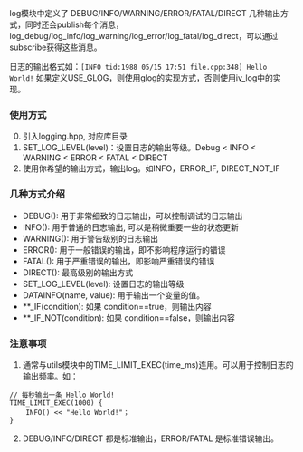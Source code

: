 
log模块中定义了 DEBUG/INFO/WARNING/ERROR/FATAL/DIRECT 几种输出方式，同时还会publish每个消息，
log_debug/log_info/log_warning/log_error/log_fatal/log_direct，可以通过subscribe获得这些消息。

日志的输出格式如：`[INFO tid:1988 05/15 17:51 file.cpp:348] Hello World!`
如果定义USE_GLOG，则使用glog的实现方式，否则使用iv_log中的实现。


### 使用方式

0. 引入logging.hpp, 对应库目录
1. SET_LOG_LEVEL(level)：设置日志的输出等级。Debug < INFO < WARNING < ERROR < FATAL < DIRECT
2. 使用你希望的输出方式，输出log。如INFO，ERROR_IF, DIRECT_NOT_IF

### 几种方式介绍

- DEBUG(): 用于非常细致的日志输出，可以控制调试的日志输出
- INFO(): 用于普通的日志输出, 可以是稍微重要一些的状态更新
- WARNING(): 用于警告级别的日志输出
- ERROR(): 用于一般错误的输出，即不影响程序运行的错误
- FATAL(): 用于严重错误的输出，即影响严重错误的错误
- DIRECT(): 最高级别的输出方式
- SET_LOG_LEVEL(level): 设置日志的输出等级
- DATAINFO(name, value): 用于输出一个变量的值。 
- **_IF(condition): 如果 condition==true，则输出内容
- **_IF_NOT(condition): 如果 condition==false，则输出内容

### 注意事项

1. 通常与utils模块中的TIME_LIMIT_EXEC(time_ms)连用。可以用于控制日志的输出频率。如：
```
// 每秒输出一条 Hello World!
TIME_LIMIT_EXEC(1000) {
    INFO() << "Hello World!"；
}
```
2. DEBUG/INFO/DIRECT 都是标准输出，ERROR/FATAL 是标准错误输出。